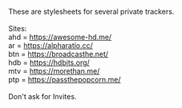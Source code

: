 These are stylesheets for several private trackers.
<br><br>Sites:
<br>ahd = https://awesome-hd.me/
<br>ar = https://alpharatio.cc/
<br>btn = https://broadcasthe.net/
<br>hdb = https://hdbits.org/
<br>mtv = https://morethan.me/
<br>ptp = https://passthepopcorn.me/
<br><br>
Don't ask for Invites.
